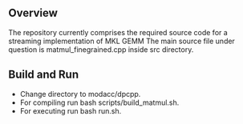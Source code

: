 Overview
-----------

The repository currently comprises the required source code for a streaming implementation of MKL GEMM 
The main source file under question is matmul_finegrained.cpp inside src directory. 


Build and Run
--------------
* Change directory to modacc/dpcpp.
* For compiling run bash scripts/build_matmul.sh.
* For executing run bash run.sh.
